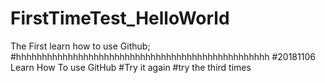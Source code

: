 # FirstTimeTest_HelloWorld
The First learn  how to use Github;
#hhhhhhhhhhhhhhhhhhhhhhhhhhhhhhhhhhhhhhhhhhhhhhhhh
#20181106 Learn How To use GitHub
#Try it again
#try the third times
